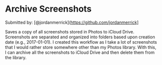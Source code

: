 # Archive Screenshots

Submitted by: [@jordanmerrick](https://github.com/jordanmerrick]

Saves a copy of all screenshots stored in Photos to iCloud Drive. Screenshots are separated and organized into folders based upon creation date (e.g., 2017-01-01). I created this workflow as I take a lot of screenshots that I would rather store somewhere other than my Photos library. With this, I can archive all the screenshots to iCloud Drive and then delete them from the library.
